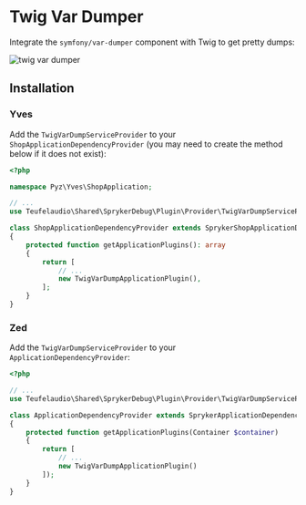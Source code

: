 Twig Var Dumper
===============

Integrate the `symfony/var-dumper` component with Twig to get pretty dumps:

![twig var dumper](https://symfony.com/doc/current/_images/01-simple.png)

Installation
------------

### Yves

Add the `TwigVarDumpServiceProvider` to your `ShopApplicationDependencyProvider` (you may need to create the method below if it does not exist):

```php
<?php

namespace Pyz\Yves\ShopApplication;

// ...
use Teufelaudio\Shared\SprykerDebug\Plugin\Provider\TwigVarDumpServiceProvider;

class ShopApplicationDependencyProvider extends SprykerShopApplicationDependencyProvider
{
    protected function getApplicationPlugins(): array
    {
        return [
            // ...
            new TwigVarDumpApplicationPlugin(),
        ];
    }
}
```

### Zed

Add the `TwigVarDumpServiceProvider` to your `ApplicationDependencyProvider`:

```php
<?php

// ...
use Teufelaudio\Shared\SprykerDebug\Plugin\Provider\TwigVarDumpServiceProvider;

class ApplicationDependencyProvider extends SprykerApplicationDependencyProvider
{
    protected function getApplicationPlugins(Container $container)
    {
        return [
            // ...
            new TwigVarDumpApplicationPlugin()
        ]);
    }
}
```
